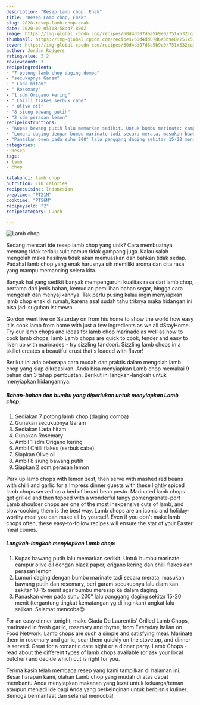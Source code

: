 ```yaml
---
description: "Resep Lamb chop, Enak"
title: "Resep Lamb chop, Enak"
slug: 2828-resep-lamb-chop-enak
date: 2020-09-05T08:58:47.806Z
image: https://img-global.cpcdn.com/recipes/60d4dd07d6a5b9e0/751x532cq70/lamb-chop-foto-resep-utama.jpg
thumbnail: https://img-global.cpcdn.com/recipes/60d4dd07d6a5b9e0/751x532cq70/lamb-chop-foto-resep-utama.jpg
cover: https://img-global.cpcdn.com/recipes/60d4dd07d6a5b9e0/751x532cq70/lamb-chop-foto-resep-utama.jpg
author: Jordan Rodgers
ratingvalue: 3.2
reviewcount: 3
recipeingredient:
- "7 potong lamb chop daging domba"
- "secukupnya Garam"
- " Lada hitam"
- " Rosemary"
- "1 sdm Origano kering"
- " Chilli flakes serbuk cabe"
- " Olive oil"
- "8 siung bawang putih"
- "2 sdm perasan lemon"
recipeinstructions:
- "Kupas bawang putih lalu memarkan sedikit. Untuk bumbu marinate: campur olive oil dengan black paper, origano kering dan chilli flakes dan perasan lemon"
- "Lumuri daging dengan bumbu marinate tadi secara merata, masukan bawang putih dan rosemary, beri garam secukupnya lalu diam kan sekitar 10-15 menit agar bumbu meresap ke dalam daging."
- "Panaskan oven pada suhu 200° lalu panggang daging sekitar 15-20 menit (tergantung tingkat kematangan yg di inginkan) angkat lalu sajikan. Selamat mencoba😊"
categories:
- Resep
tags:
- lamb
- chop

katakunci: lamb chop 
nutrition: 110 calories
recipecuisine: Indonesian
preptime: "PT21M"
cooktime: "PT56M"
recipeyield: "2"
recipecategory: Lunch

---
```



![Lamb chop](https://img-global.cpcdn.com/recipes/60d4dd07d6a5b9e0/751x532cq70/lamb-chop-foto-resep-utama.jpg)

Sedang mencari ide resep lamb chop yang unik? Cara membuatnya memang tidak terlalu sulit namun tidak gampang juga. Kalau salah mengolah maka hasilnya tidak akan memuaskan dan bahkan tidak sedap. Padahal lamb chop yang enak harusnya sih memiliki aroma dan cita rasa yang mampu memancing selera kita.

Banyak hal yang sedikit banyak mempengaruhi kualitas rasa dari lamb chop, pertama dari jenis bahan, kemudian pemilihan bahan segar, hingga cara mengolah dan menyajikannya. Tak perlu pusing kalau ingin menyiapkan lamb chop enak di rumah, karena asal sudah tahu triknya maka hidangan ini bisa jadi suguhan istimewa.

Gordon went live on Saturday on from his home to show the world how easy it is cook lamb from home with just a few ingredients as we all #StayHome. Try our lamb chops and ideas for lamb chop marinade as well as how to cook lamb chops, lamb Lamb chops are quick to cook, tender and easy to liven up with marinades - try sizzling tandoori. Sizzling lamb chops in a skillet creates a beautiful crust that&#39;s loaded with flavor!


Berikut ini ada beberapa cara mudah dan praktis dalam mengolah lamb chop yang siap dikreasikan. Anda bisa menyiapkan Lamb chop memakai 9 bahan dan 3 tahap pembuatan. Berikut ini langkah-langkah untuk menyiapkan hidangannya.

<!--inarticleads1-->

##### Bahan-bahan dan bumbu yang diperlukan untuk menyiapkan Lamb chop:

1. Sediakan 7 potong lamb chop (daging domba)
1. Gunakan secukupnya Garam
1. Sediakan  Lada hitam
1. Gunakan  Rosemary
1. Ambil 1 sdm Origano kering
1. Ambil  Chilli flakes (serbuk cabe)
1. Siapkan  Olive oil
1. Ambil 8 siung bawang putih
1. Siapkan 2 sdm perasan lemon


Perk up lamb chops with lemon zest, then serve with mashed red beans with chilli and garlic for a Impress dinner guests with these lightly spiced lamb chops served on a bed of broad bean pesto. Marinated lamb chops get grilled and then topped with a wonderful tangy pomengranate-port Lamb shoulder chops are one of the most inexpensive cuts of lamb, and slow-cooking them is the best way. Lamb chops are an iconic and holiday-worthy meal you can make all by yourself. Even if you don&#39;t make lamb chops often, these easy-to-follow recipes will ensure the star of your Easter meal comes. 

<!--inarticleads2-->

##### Langkah-langkah menyiapkan Lamb chop:

1. Kupas bawang putih lalu memarkan sedikit. Untuk bumbu marinate: campur olive oil dengan black paper, origano kering dan chilli flakes dan perasan lemon
1. Lumuri daging dengan bumbu marinate tadi secara merata, masukan bawang putih dan rosemary, beri garam secukupnya lalu diam kan sekitar 10-15 menit agar bumbu meresap ke dalam daging.
1. Panaskan oven pada suhu 200° lalu panggang daging sekitar 15-20 menit (tergantung tingkat kematangan yg di inginkan) angkat lalu sajikan. Selamat mencoba😊


For an easy dinner tonight, make Giada De Laurentiis&#39; Grilled Lamb Chops, marinated in fresh garlic, rosemary and thyme, from Everyday Italian on Food Network. Lamb chops are such a simple and satisfying meal. Marinate them in rosemary and garlic, sear them quickly on the stovetop, and dinner is served. Great for a romantic date night or a dinner party. Lamb Chops - read about the different types of lamb chops available (or ask your local butcher) and decide which cut is right for you. 

Terima kasih telah membaca resep yang kami tampilkan di halaman ini. Besar harapan kami, olahan Lamb chop yang mudah di atas dapat membantu Anda menyiapkan makanan yang lezat untuk keluarga/teman ataupun menjadi ide bagi Anda yang berkeinginan untuk berbisnis kuliner. Semoga bermanfaat dan selamat mencoba!

